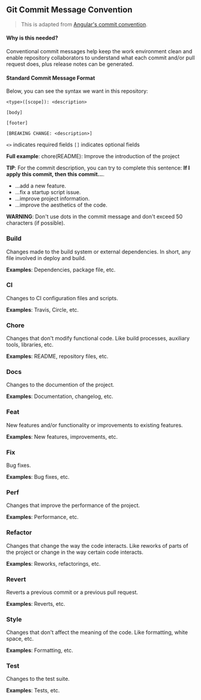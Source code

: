 ## Git Commit Message Convention

> This is adapted from [Angular's commit convention](https://github.com/conventional-changelog/conventional-changelog/tree/master/packages/conventional-changelog-angular).

#### Why is this needed?
Conventional commit messages help keep the work environment clean and enable repository collaborators to understand what each commit and/or pull request does, plus release notes can be generated.

#### Standard Commit Message Format
Below, you can see the syntax we want in this repository:

```
<type>([scope]): <description>

[body]

[footer]

[BREAKING CHANGE: <description>]
```

``<>`` indicates required fields ``[]`` indicates optional fields

**Full example**: chore(README): Improve the introduction of the project

**TIP**: For the commit description, you can try to complete this sentence: **If I apply this commit, then this commit...**.
- ...add a new feature.
- ...fix a startup script issue.
- ...improve project information.
- ...improve the aesthetics of the code.

**WARNING**: Don't use dots in the commit message and don't exceed 50 characters (if possible).

### Build
Changes made to the build system or external dependencies. In short, any file involved in deploy and build.

**Examples**: Dependencies, package file, etc.

### CI
Changes to CI configuration files and scripts.

**Examples**: Travis, Circle, etc.

### Chore
Changes that don't modify functional code. Like build processes, auxiliary tools, libraries, etc.

**Examples**: README, repository files, etc.

### Docs
Changes to the documention of the project.

**Examples**: Documentation, changelog, etc.

### Feat
New features and/or functionality or improvements to existing features.

**Examples**: New features, improvements, etc.

### Fix
Bug fixes.

**Examples**: Bug fixes, etc.

### Perf
Changes that improve the performance of the project.

**Examples**: Performance, etc.

### Refactor
Changes that change the way the code interacts. Like reworks of parts of the project or change in the way certain code interacts.

**Examples**: Reworks, refactorings, etc.

### Revert
Reverts a previous commit or a previous pull request.

**Examples**: Reverts, etc.

### Style
Changes that don't affect the meaning of the code. Like formatting, white space, etc.

**Examples**: Formatting, etc.

### Test
Changes to the test suite.

**Examples**: Tests, etc.